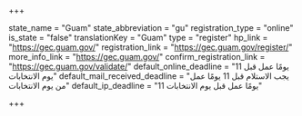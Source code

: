 +++

state_name = "Guam"
state_abbreviation = "gu"
registration_type = "online"
is_state = "false"
translationKey = "Guam"
type = "register"
hp_link = "https://gec.guam.gov/"
registration_link = "https://gec.guam.gov/register/"
more_info_link = "https://gec.guam.gov/"
confirm_registration_link = "https://gec.guam.gov/validate/"
default_online_deadline = "11 يومًا عمل قبل يوم الانتخابات"
default_mail_received_deadline = "يجب الاستلام قبل 11 يومًا عمل من يوم الانتخابات"
default_ip_deadline = "11 يومًا عمل قبل يوم الانتخابات"

+++